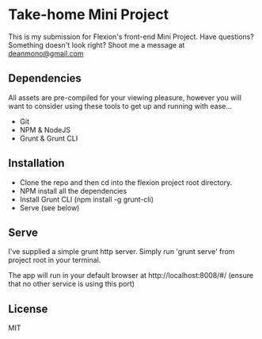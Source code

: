 # Take-home Mini Project

This is my submission for Flexion's front-end Mini Project. Have questions? Something doesn't look right? Shoot me a message at deanmono@gmail.com

## Dependencies

All assets are pre-compiled for your viewing pleasure, however you will want to consider using these tools to get up and running with ease...

- Git
- NPM & NodeJS
- Grunt & Grunt CLI

## Installation

- Clone the repo and then cd into the flexion project root directory.
- NPM install all the dependencies 
- Install Grunt CLI (npm install -g grunt-cli)
- Serve (see below)

## Serve

I've supplied a simple grunt http server. Simply run 'grunt serve' from project root in your terminal.

The app will run in your default browser at http://localhost:8008/#/ (ensure that no other service is using this port)

## License

MIT